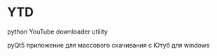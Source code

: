 # YTD
python YouTube downloader utility

pyQt5 приложение для массового скачивания с Ютуб для windows 

